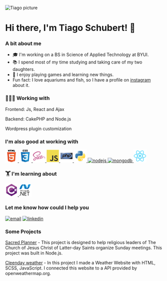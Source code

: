 <img src='https://tiagoschubert.github.io/port/1649813693601.jpg' alt="Tiago picture" width="250"/> <h1> Hi there, I'm Tiago Schubert! 👋 </h1>


<h3>A bit about me</h3>
<ul>
<li>🎓 I'm working on a BS in Science of Applied Technology at BYUI.
<li>📚 I spend most of my time studying and taking care of my two daughters.
<li>🧠 I enjoy playing games and learning new things.
<li>Fun fact: I love aquariums and fish, so I have a profile on <a href="https://www.instagram.com/seuaqua">instagram</a> about it.
</ul>

<h3>👨🏽‍💻 Working with</h3>
<p> Frontend: Js, React and Ajax</p>
<p> Backend: CakePHP and Node.js </p>
<p> Wordpress plugin customization
 
<h3>I'm also good at working with</h3>
<a href="https://www.w3.org/html/" target="_blank"> <img src="https://raw.githubusercontent.com/devicons/devicon/master/icons/html5/html5-original-wordmark.svg" alt="html5" width="40" height="40"/> </a> <a href="https://www.w3schools.com/css/" target="_blank"> <img src="https://raw.githubusercontent.com/devicons/devicon/master/icons/css3/css3-original-wordmark.svg" alt="css3" width="40" height="40"/> </a> <a href="https://sass-lang.com" target="_blank"> <img src="https://raw.githubusercontent.com/devicons/devicon/master/icons/sass/sass-original.svg" alt="sass" width="40" height="40"/> </a> <a href="https://developer.mozilla.org/en-US/docs/Web/JavaScript" target="_blank"> <img src="https://raw.githubusercontent.com/devicons/devicon/master/icons/javascript/javascript-original.svg" alt="javascript" width="40" height="40"/> </a> <a href="https://www.php.net" target="_blank"> <img src="https://raw.githubusercontent.com/devicons/devicon/master/icons/php/php-original.svg" alt="php" width="40" height="40"/> </a>   <a href="https://www.python.org" target="_blank"> <img src="https://raw.githubusercontent.com/devicons/devicon/master/icons/python/python-original.svg" alt="python" width="40" height="40"/> </a> <a href="https://nodejs.org/en/" target="_blank"> <img src="https://seeklogo.com/images/N/nodejs-logo-FBE122E377-seeklogo.com.png" alt="nodejs" width="40" height="40"/> </a>
<a href="https://www.mongodb.com/" target="_blank"> <img src="https://infinapps.com/wp-content/uploads/2018/10/mongodb-logo.png" alt="mongodb" width="40" height="40"/> </a>
<a href="https://reactjs.org/" target="_blank"> <img src="https://raw.githubusercontent.com/devicons/devicon/master/icons/react/react-original.svg" alt="ReactJs" width="40" height="40"/> </a>


<h3>🏋️ I'm learning about</h3>
<a href="https://www.w3schools.com/cs/" target="_blank" rel="noreferrer"> <img src="https://raw.githubusercontent.com/devicons/devicon/master/icons/csharp/csharp-original.svg" alt="csharp" width="40" height="40"/> </a>
<a href="https://dotnet.microsoft.com/" target="_blank" rel="noreferrer"> <img src="https://raw.githubusercontent.com/devicons/devicon/master/icons/dot-net/dot-net-original-wordmark.svg" alt="dotnet" width="40" height="40"/> </a>

<h3>Let me know how could I help you</h3>
<a href = "mailto: schubert.tiago@gmail.com"><img src="https://cdn-icons-png.flaticon.com/512/281/281769.png" alt="email" width="40" height="40"/></a>
<a href = "https://www.linkedin.com/in/tiago-schubert/"><img src="https://cdn-icons-png.flaticon.com/512/174/174857.png" alt="linkedin" width="40" height="40"/></a>

<h3>Some Projects</h3>
<p><a href="http://sacredplanner.xyz/">Sacred Planner</a> - This project is designed to help religious leaders of The Church of Jesus Christ of Latter-day Saints organize Sunday meetings. This project was built in Node.js.</p>

<p><a href="https://tiagoschubert.github.io/trebuhcsogait.github.io/lesson11/preston/preston.html">Cleenday weather</a> - In this project I made a Weather Website with HTML, SCSS, JavaScript. I connected this website to a API provided by openweathermap.org.</p>



